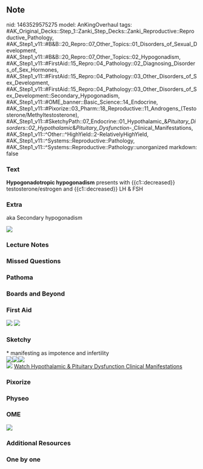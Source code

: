 ## Note
nid: 1463529575275
model: AnKingOverhaul
tags: #AK_Original_Decks::Step_1::Zanki_Step_Decks::Zanki_Reproductive::Reproductive_Pathology, #AK_Step1_v11::#B&B::20_Repro::07_Other_Topics::01_Disorders_of_Sexual_Development, #AK_Step1_v11::#B&B::20_Repro::07_Other_Topics::02_Hypogonadism, #AK_Step1_v11::#FirstAid::15_Repro::04_Pathology::02_Diagnosing_Disorders_of_Sex_Hormones, #AK_Step1_v11::#FirstAid::15_Repro::04_Pathology::03_Other_Disorders_of_Sex_Development, #AK_Step1_v11::#FirstAid::15_Repro::04_Pathology::03_Other_Disorders_of_Sex_Development::Secondary_Hypogonadism, #AK_Step1_v11::#OME_banner::Basic_Science::14_Endocrine, #AK_Step1_v11::#Pixorize::03_Pharm::18_Reproductive::11_Androgens_(Testosterone/Methyltestosterone), #AK_Step1_v11::#SketchyPath::07_Endocrine::01_Hypothalamic_&_Pituitary_Disorders::02_Hypothalamic_&_Pituitary_Dysfunction_-_Clinical_Manifestations, #AK_Step1_v11::^Other::^HighYield::2-RelativelyHighYield, #AK_Step1_v11::^Systems::Reproductive::Pathology, #AK_Step1_v11::^Systems::Reproductive::Pathology::unorganized
markdown: false

### Text
<div>
  <b>Hypogonadotropic hypogonadism</b> presents with
  {{c1::decreased}} testosterone/estrogen and {{c1::decreased}} LH
  & FSH
</div>

### Extra
aka Secondary hypogonadism
<div><img src="paste-268955147043004.jpg" draggable="false"></div>

### Lecture Notes


### Missed Questions


### Pathoma


### Boards and Beyond


### First Aid
<img src="tmpK1D4n1.png"> <img src="tmpuSaIK2.png">

### Sketchy
<div>
  * manifesting as impotence and infertility
</div>
<div><img src=
"Screen%20Shot%202020-05-11%20at%208.48.41%20AM.JPG"><img src=
"Screen%20Shot%202020-05-11%20at%208.48.53%20AM.JPG"><img src=
"Screen%20Shot%202020-05-11%20at%208.49.08%20AM.JPG"></div><img src="Zoverall%20picture%20(108)_1566160514431.JPG">
<a href=
"https://dashboard.sketchy.com/study/medical/courses/medical-pathophysiology/units/medical-pathophysiology-endocrine/videos/medical-pathophysiology-endocrine-hypothalamic-and-pituitary-disorders-hypothalamic-and-pituitary-dysfunction-clinical-manifestations?utm_source=anki&utm_medium=partnership&utm_campaign=february_update&utm_content=medical">
Watch Hypothalamic & Pituitary Dysfunction Clinical
Manifestations</a>

### Pixorize


### Physeo


### OME
<div class="ome-widget">
  <a href=
  "https://onlinemeded.org/spa/endocrine?ref=anki"><img src="_OME_AnkiFlashcards_Topic_6.png"></a>
</div>

### Additional Resources


### One by one

